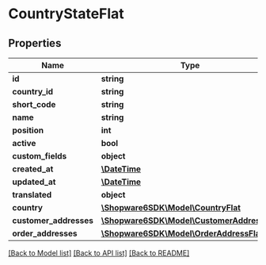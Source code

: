 # CountryStateFlat

## Properties
Name | Type | Description | Notes
------------ | ------------- | ------------- | -------------
**id** | **string** |  | [optional] 
**country_id** | **string** |  | 
**short_code** | **string** |  | 
**name** | **string** |  | 
**position** | **int** |  | [optional] 
**active** | **bool** |  | [optional] 
**custom_fields** | **object** |  | [optional] 
**created_at** | [**\DateTime**](\DateTime.md) |  | 
**updated_at** | [**\DateTime**](\DateTime.md) |  | 
**translated** | **object** |  | [optional] 
**country** | [**\Shopware6SDK\Model\CountryFlat**](CountryFlat.md) |  | [optional] 
**customer_addresses** | [**\Shopware6SDK\Model\CustomerAddressFlat**](CustomerAddressFlat.md) |  | [optional] 
**order_addresses** | [**\Shopware6SDK\Model\OrderAddressFlat**](OrderAddressFlat.md) |  | [optional] 

[[Back to Model list]](../../README.md#documentation-for-models) [[Back to API list]](../../README.md#documentation-for-api-endpoints) [[Back to README]](../../README.md)

